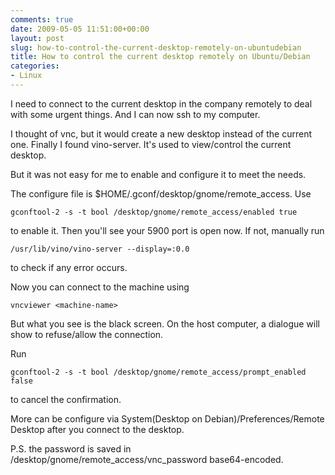 ```yaml
---
comments: true
date: 2009-05-05 11:51:00+00:00
layout: post
slug: how-to-control-the-current-desktop-remotely-on-ubuntudebian
title: How to control the current desktop remotely on Ubuntu/Debian
categories:
- Linux
---
```


I need to connect to the current desktop in the company remotely to deal with some urgent things. And I can now ssh to my computer.

I thought of vnc, but it would create a new desktop instead of the current one. Finally I found vino-server. It's used to view/control the current desktop.

But it was not easy for me to enable and configure it to meet the needs.

The configure file is $HOME/.gconf/desktop/gnome/remote_access. Use

	gconftool-2 -s -t bool /desktop/gnome/remote_access/enabled true

to enable it. Then you'll see your 5900 port is open now. If not, manually run

	/usr/lib/vino/vino-server --display=:0.0

to check if any error occurs.

Now you can connect to the machine using

	vncviewer <machine-name>

But what you see is the black screen. On the host computer, a dialogue will show to refuse/allow the connection.

Run

	gconftool-2 -s -t bool /desktop/gnome/remote_access/prompt_enabled false

to cancel the confirmation.

More can be configure via System(Desktop on Debian)/Preferences/Remote Desktop after you connect to the desktop.

P.S. the password is saved in /desktop/gnome/remote_access/vnc_password base64-encoded.
